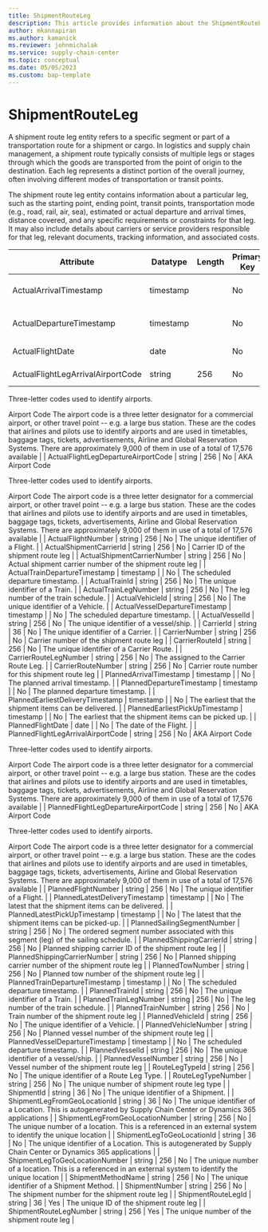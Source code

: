 ```yaml
---
title: ShipmentRouteLeg
description: This article provides information about the ShipmentRouteLeg entity.
author: mkannapiran
ms.author: kamanick
ms.reviewer: johnmichalak
ms.service: supply-chain-center
ms.topic: conceptual
ms.date: 05/05/2023
ms.custom: bap-template
---
```


# **ShipmentRouteLeg**

A shipment route leg entity refers to a specific segment or part of a transportation route for a shipment or cargo. In logistics and supply chain management, a shipment route typically consists of multiple legs or stages through which the goods are transported from the point of origin to the destination. Each leg represents a distinct portion of the overall journey, often involving different modes of transportation or transit points.

The shipment route leg entity contains information about a particular leg, such as the starting point, ending point, transit points, transportation mode (e.g., road, rail, air, sea), estimated or actual departure and arrival times, distance covered, and any specific requirements or constraints for that leg. It may also include details about carriers or service providers responsible for that leg, relevant documents, tracking information, and associated costs.


|	Attribute	|	Datatype	|	Length	|	Primary Key	|	Description	|
|---------------|--------|------|----------|-----------|
|	ActualArrivalTimestamp	|	timestamp	|		|	No	|	The actual arrival timestamp.	|
|	ActualDepartureTimestamp	|	timestamp	|		|	No	|	The actual departure timestamp.	|
|	ActualFlightDate	|	date	|		|	No	|	The date of the Flight.	|
|	ActualFlightLegArrivalAirportCode	|	string	|	256	|	No	|	AKA Airport Code

Three-letter codes used to identify airports.

Airport Code 
The airport code is a three letter designator for a commercial airport, or other travel point -- e.g. a large bus station. These are the codes that airlines and pilots use to identify airports and are used in timetables, baggage tags, tickets, advertisements, Airline and Global Reservation Systems. There are approximately 9,000 of them in use of a total of 17,576 available	|
|	ActualFlightLegDepartureAirportCode	|	string	|	256	|	No	|	AKA Airport Code

Three-letter codes used to identify airports.

Airport Code 
The airport code is a three letter designator for a commercial airport, or other travel point -- e.g. a large bus station. These are the codes that airlines and pilots use to identify airports and are used in timetables, baggage tags, tickets, advertisements, Airline and Global Reservation Systems. There are approximately 9,000 of them in use of a total of 17,576 available	|
|	ActualFlightNumber	|	string	|	256	|	No	|	The unique identifier of a Flight.	|
|	ActualShipmentCarrierId	|	string	|	256	|	No	|	Carrier ID of the shipment route leg	|
|	ActualShipmentCarrierNumber	|	string	|	256	|	No	|	Actual shipment carrier number of the shipment route leg	|
|	ActualTrainDepartureTimestamp	|	timestamp	|		|	No	|	The scheduled departure timestamp.	|
|	ActualTrainId	|	string	|	256	|	No	|	The unique identifier of a Train.	|
|	ActualTrainLegNumber	|	string	|	256	|	No	|	The leg number of the train schedule.	|
|	ActualVehicleId	|	string	|	256	|	No	|	The unique identifier of a Vehicle.	|
|	ActualVesselDepartureTimestamp	|	timestamp	|		|	No	|	The scheduled departure timestamp.	|
|	ActualVesselId	|	string	|	256	|	No	|	The unique identifier of a vessel/ship.	|
|	CarrierId	|	string	|	36	|	No	|	The unique identifier of a Carrier.	|
|	CarrierNumber	|	string	|	256	|	No	|	Carrier number of the shipment route leg	|
|	CarrierRouteId	|	string	|	256	|	No	|	The unique identifier of a Carrier Route.	|
|	CarrierRouteLegNumber	|	string	|	256	|	No	|	The assigned to the Carrier Route Leg.	|
|	CarrierRouteNumber	|	string	|	256	|	No	|	Carrier route number for this shipment route leg	|
|	PlannedArrivalTimestamp	|	timestamp	|		|	No	|	The planned arrival timestamp.	|
|	PlannedDepartureTimestamp	|	timestamp	|		|	No	|	The planned departure timestamp.	|
|	PlannedEarliestDeliveryTimestamp	|	timestamp	|		|	No	|	The earliest that the shipment items can be delivered.	|
|	PlannedEarliestPickUpTimestamp	|	timestamp	|		|	No	|	The earliest that the shipment items can be picked up.	|
|	PlannedFlightDate	|	date	|		|	No	|	The date of the Flight.	|
|	PlannedFlightLegArrivalAirportCode	|	string	|	256	|	No	|	AKA Airport Code

Three-letter codes used to identify airports.

Airport Code 
The airport code is a three letter designator for a commercial airport, or other travel point -- e.g. a large bus station. These are the codes that airlines and pilots use to identify airports and are used in timetables, baggage tags, tickets, advertisements, Airline and Global Reservation Systems. There are approximately 9,000 of them in use of a total of 17,576 available	|
|	PlannedFlightLegDepartureAirportCode	|	string	|	256	|	No	|	AKA Airport Code

Three-letter codes used to identify airports.

Airport Code 
The airport code is a three letter designator for a commercial airport, or other travel point -- e.g. a large bus station. These are the codes that airlines and pilots use to identify airports and are used in timetables, baggage tags, tickets, advertisements, Airline and Global Reservation Systems. There are approximately 9,000 of them in use of a total of 17,576 available	|
|	PlannedFlightNumber	|	string	|	256	|	No	|	The unique identifier of a Flight.	|
|	PlannedLatestDeliveryTimestamp	|	timestamp	|		|	No	|	The latest that the shipment items can be delivered.	|
|	PlannedLatestPickUpTimestamp	|	timestamp	|		|	No	|	The latest that the shipment items can be picked-up.	|
|	PlannedSailingSegmentNumber	|	string	|	256	|	No	|	The ordered segment number associated with this segment (leg) of the sailing schedule.	|
|	PlannedShippingCarrierId	|	string	|	256	|	No	|	Planned shipping carrier ID of the shipment route leg	|
|	PlannedShippingCarrierNumber	|	string	|	256	|	No	|	Planned shipping carrier number of the shipment route leg	|
|	PlannedTowNumber	|	string	|	256	|	No	|	Planned tow number of the shipment route leg	|
|	PlannedTrainDepartureTimestamp	|	timestamp	|		|	No	|	The scheduled departure timestamp.	|
|	PlannedTrainId	|	string	|	256	|	No	|	The unique identifier of a Train.	|
|	PlannedTrainLegNumber	|	string	|	256	|	No	|	The leg number of the train schedule.	|
|	PlannedTrainNumber	|	string	|	256	|	No	|	Train number of the shipment route leg	|
|	PlannedVehicleId	|	string	|	256	|	No	|	The unique identifier of a Vehicle.	|
|	PlannedVehicleNumber	|	string	|	256	|	No	|	Planned vessel number of the shipment route leg	|
|	PlannedVesselDepartureTimestamp	|	timestamp	|		|	No	|	The scheduled departure timestamp.	|
|	PlannedVesselId	|	string	|	256	|	No	|	The unique identifier of a vessel/ship.	|
|	PlannedVesselNumber	|	string	|	256	|	No	|	Vessel number of the shipment route leg	|
|	RouteLegTypeId	|	string	|	256	|	No	|	The unique identifier of a Route Leg Type.	|
|	RouteLegTypeNumber	|	string	|	256	|	No	|	The unique number of shipment route leg type	|
|	ShipmentId	|	string	|	36	|	No	|	The unique identifier of a Shipment.	|
|	ShipmentLegFromGeoLocationId	|	string	|	36	|	No	|	The unique identifier of a Location. This is autogenerated by Supply Chain Center or Dynamics 365 applications	|
|	ShipmentLegFromGeoLocationNumber	|	string	|	256	|	No	|	The unique number of a location. This is a referenced in an external system to identify the unique location	|
|	ShipmentLegToGeoLocationId	|	string	|	36	|	No	|	The unique identifier of a Location. This is autogenerated by Supply Chain Center or Dynamics 365 applications	|
|	ShipmentLegToGeoLocationNumber	|	string	|	256	|	No	|	The unique number of a location. This is a referenced in an external system to identify the unique location	|
|	ShipmentMethodName	|	string	|	256	|	No	|	The unique identifier of a Shipment Method.	|
|	ShipmentNumber	|	string	|	256	|	No	|	The shipment number for the shipment route leg	|
|	ShipmentRouteLegId	|	string	|	36	|	Yes	|	The unique ID of the shipment route leg	|
|	ShipmentRouteLegNumber	|	string	|	256	|	Yes	|	The unique number of the shipment route leg	|
